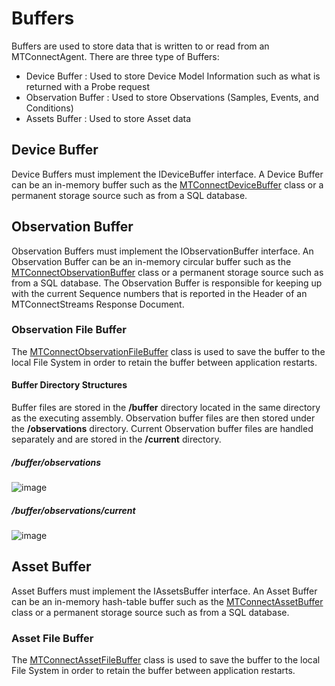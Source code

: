 # Buffers
Buffers are used to store data that is written to or read from an MTConnectAgent. There are three type of Buffers:
- Device Buffer : Used to store Device Model Information such as what is returned with a Probe request
- Observation Buffer : Used to store Observations (Samples, Events, and Conditions)
- Assets Buffer : Used to store Asset data

## Device Buffer
Device Buffers must implement the IDeviceBuffer interface. A Device Buffer can be an in-memory buffer such as the [MTConnectDeviceBuffer](MTConnectDeviceBuffer.cs) class or a permanent storage source such as from a SQL database.

## Observation Buffer
Observation Buffers must implement the IObservationBuffer interface. An Observation Buffer can be an in-memory circular buffer such as the [MTConnectObservationBuffer](MTConnectObservationBuffer.cs) class or a permanent storage source such as from a SQL database. The Observation Buffer is responsible for keeping up with the current Sequence numbers that is reported in the Header of an MTConnectStreams Response Document.

### Observation File Buffer
The [MTConnectObservationFileBuffer](MTConnectObservationFileBuffer.cs) class is used to save the buffer to the local File System in order to retain the buffer between application restarts.

#### Buffer Directory Structures
Buffer files are stored in the **/buffer** directory located in the same directory as the executing assembly. Observation buffer files are then stored under the **/observations** directory. Current Observation buffer files are handled separately and are stored in the **/current** directory.

##### /buffer/observations
![image](https://user-images.githubusercontent.com/13772118/191876160-f00bd982-4e35-4133-b27d-9a8a2cb0481b.png)

##### /buffer/observations/current
![image](https://user-images.githubusercontent.com/13772118/191876480-6ec6a8c2-427a-4b1e-9d4f-0d2fd07e8617.png)



## Asset Buffer
Asset Buffers must implement the IAssetsBuffer interface. An Asset Buffer can be an in-memory hash-table buffer such as the [MTConnectAssetBuffer](MTConnectAssetBuffer.cs) class or a permanent storage source such as from a SQL database.

### Asset File Buffer
The [MTConnectAssetFileBuffer](MTConnectAssetFileBuffer.cs) class is used to save the buffer to the local File System in order to retain the buffer between application restarts.
